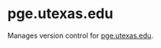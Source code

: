 # pge.utexas.edu

Manages version control for [pge.utexas.edu](https://www.pge.utexas.edu/nzvhdea).
